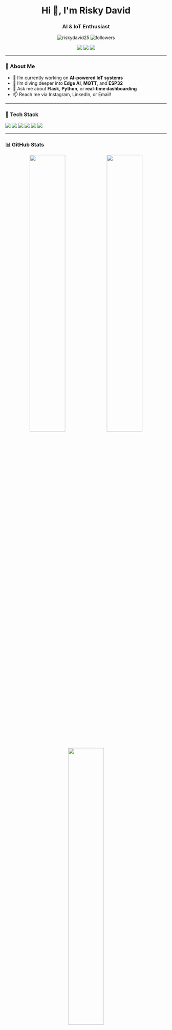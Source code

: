 <!-- Profile Header -->
<h1 align="center">Hi 👋, I'm Risky David</h1>
<h3 align="center">AI & IoT Enthusiast</h3>

<p align="center">
  <img src="https://komarev.com/ghpvc/?username=riskydavid25&label=Profile%20views&color=0e75b6&style=flat" alt="riskydavid25" />
  <img src="https://img.shields.io/github/followers/riskydavid25?label=Followers&style=social" alt="followers" />
</p>

<p align="center">
  <a href="https://instagram.com/riskydav_" target="_blank"><img src="https://img.shields.io/badge/Instagram-E4405F?style=for-the-badge&logo=instagram&logoColor=white"/></a>
  <a href="https://linkedin.com/in/riskydavidkasyanto" target="_blank"><img src="https://img.shields.io/badge/LinkedIn-0077B5?style=for-the-badge&logo=linkedin&logoColor=white"/></a>
  <a href="mailto:riskydavidkasyanto25@gmail.com"><img src="https://img.shields.io/badge/Email-D14836?style=for-the-badge&logo=gmail&logoColor=white"/></a>
</p>

---

<!-- About Section -->
### 🧠 About Me

- 🔭 I’m currently working on **AI-powered IoT systems**
- 🌱 I’m diving deeper into **Edge AI**, **MQTT**, and **ESP32**
- 💬 Ask me about **Flask**, **Python**, or **real-time dashboarding**
- 📫 Reach me via Instagram, LinkedIn, or Email!

---

<!-- Tech Stack -->
### 🧰 Tech Stack
<p align="left">
  <img src="https://img.shields.io/badge/Python-3776AB?style=for-the-badge&logo=python&logoColor=white"/>
  <img src="https://img.shields.io/badge/ESP32-000000?style=for-the-badge&logo=espressif&logoColor=white"/>
  <img src="https://img.shields.io/badge/MQTT-660066?style=for-the-badge&logo=eclipsemosquitto&logoColor=white"/>
  <img src="https://img.shields.io/badge/Flask-000000?style=for-the-badge&logo=flask&logoColor=white"/>
  <img src="https://img.shields.io/badge/HTML5-E34F26?style=for-the-badge&logo=html5&logoColor=white"/>
  <img src="https://img.shields.io/badge/Socket.IO-010101?style=for-the-badge&logo=socket.io&logoColor=white"/>
</p>

---

<!-- GitHub Stats -->
### 📊 GitHub Stats

<p align="center">
  <img src="https://github-readme-stats.vercel.app/api?username=riskydavid25&show_icons=true&theme=tokyonight" width="47%" />
  <img src="https://github-readme-streak-stats.herokuapp.com?user=riskydavid25&theme=tokyonight" width="47%" />
</p>

<p align="center">
  <img src="https://github-readme-stats.vercel.app/api/top-langs/?username=riskydavid25&layout=compact&theme=tokyonight" width="47%" />
</p>

---

<!-- Pinned Projects -->
### 🚀 Featured Projects

<p align="left">
  <a href="https://github.com/riskydavid25/Waitress-Call-System" target="_blank">
    <img align="center" src="https://github-readme-stats.vercel.app/api/pin/?username=riskydavid25&repo=realtime-dashboard&theme=tokyonight" />
  </a>
  <a href="https://github.com/riskydavid25/Project-Internet-of-Things" target="_blank">
    <img align="center" src="https://github-readme-stats.vercel.app/api/pin/?username=riskydavid25&repo=esp32-call-system&theme=tokyonight" />
  </a>
</p>

---

<!-- Fun Stuff -->
### ☕ Fun Facts
- 🧩 I enjoy building embedded systems that communicate with the cloud.
- 🎧 I code best with lo-fi beats and a good cup of coffee.

